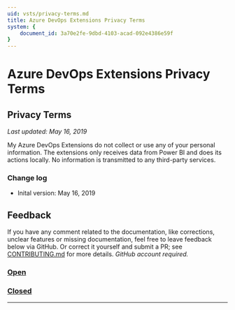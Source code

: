 ```yaml
---
uid: vsts/privacy-terms.md
title: Azure DevOps Extensions Privacy Terms
system: {
    document_id: 3a70e2fe-9dbd-4103-acad-092e4386e59f
}
---
```

# Azure DevOps Extensions Privacy Terms

## Privacy Terms

*Last updated: May 16, 2019*

My Azure DevOps Extensions do not collect or use any of your personal information. The extensions only receives data from Power BI and does its actions locally. No information is transmitted to any third-party services.

### Change log

- Inital version: May 16, 2019

## Feedback

If you have any comment related to the documentation, like corrections, unclear features or missing documentation, feel free to leave feedback below via GitHub. Or correct it yourself and submit a PR; see [CONTRIBUTING.md](https://github.com/liprec/azurebi-docs/blob/master/.github/CONTRIBUTING.md) for more details.
*GitHub account required.*

### [**Open**](#tab/docs-open)

### [**Closed**](#tab/docs-closed)

***